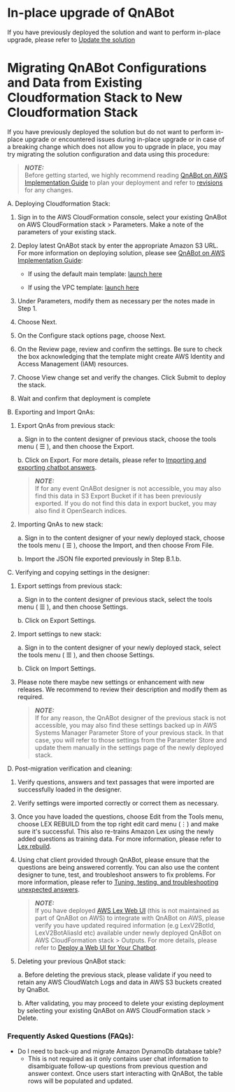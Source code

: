 # In-place upgrade of QnABot

If you have previously deployed the solution and want to perform in-place upgrade, please refer to [Update the solution](https://docs.aws.amazon.com/solutions/latest/qnabot-on-aws/update-the-solution.html)

# Migrating QnABot Configurations and Data from Existing Cloudformation Stack to New Cloudformation Stack

If you have previously deployed the solution but do not want to perform in-place upgrade or encountered issues during in-place upgrade or in case of a breaking change which does not allow you to upgrade in place, you may try migrating the solution configuration and data using this procedure:

> **_NOTE:_**  
Before getting started, we highly recommend reading [QnABot on AWS Implementation Guide](https://docs.aws.amazon.com/solutions/latest/qnabot-on-aws/update-the-solution.html) to plan your deployment and refer to [revisions](https://docs.aws.amazon.com/solutions/latest/qnabot-on-aws/revisions.html) for any changes. 

A. Deploying Cloudformation Stack:
1. Sign in to the AWS CloudFormation console, select your existing QnABot on AWS CloudFormation stack > Parameters. Make a note of the parameters of your existing stack.
2. Deploy latest QnABot stack by enter the appropriate Amazon S3 URL. For more information on deploying solution, please see [QnABot on AWS Implementation Guide](https://docs.aws.amazon.com/solutions/latest/qnabot-on-aws/deploy-the-solution.html):

    -  If using the default main template: [launch here](https://solutions-reference.s3.amazonaws.com/qnabot-on-aws/latest/qnabot-on-aws-main.template)

    -  If using the VPC template: [launch here](https://solutions-reference.s3.amazonaws.com/qnabot-on-aws/latest/qnabot-on-aws-vpc.template)

3. Under Parameters, modify them as necessary per the notes made in Step 1.
4. Choose Next.
6. On the Configure stack options page, choose Next.
7. On the Review page, review and confirm the settings. Be sure to check the box acknowledging that the template might create AWS Identity and Access Management (IAM) resources.
8. Choose View change set and verify the changes. Click Submit to deploy the stack.
9. Wait and confirm that deployment is complete

B. Exporting and Import QnAs:

1. Export QnAs from previous stack:

    a. Sign in to the content designer of previous stack, choose the tools menu ( ☰ ), and then choose the Export.

    b. Click on Export. For more details, please refer to [Importing and exporting chatbot answers](https://docs.aws.amazon.com/solutions/latest/qnabot-on-aws/importing-and-exporting-chatbot-answers.html).

    > **_NOTE:_**  
    If for any event QnABot designer is not accessible, you may also find this data in S3 Export Bucket if it has been previously exported. If you do not find this data in export bucket, you may also find it OpenSearch indices. 
2. Importing QnAs to new stack:

   a. Sign in to the content designer of your newly deployed stack, choose the tools menu ( ☰ ), choose the Import, and then choose From File.

   b. Import the JSON file exported previously in Step B.1.b.


C. Verifying and copying settings in the designer:
1. Export settings from previous stack:

    a. Sign in to the content designer of previous stack, select the tools menu ( ☰ ), and then choose Settings.

    b. Click on Export Settings.
    

2. Import settings to new stack:

    a. Sign in to the content designer of your newly deployed stack, select the tools menu ( ☰ ), and then choose Settings.

    b. Click on Import Settings.

3. Please note there maybe new settings or enhancement with new releases. We recommend to review their description and modify them as required.
    > **_NOTE:_**  
    If for any reason, the QnABot designer of the previous stack is not accessible, you may also find these settings backed up in AWS Systems Manager Parameter Store of your previous stack. In that case, you will refer to those settings from the Parameter Store and update them manually in the settings page of the newly deployed stack.

D. Post-migration verification and cleaning:

  1. Verify questions, answers and text passages that were imported are successfully loaded in the designer.
  2. Verify settings were imported correctly or correct them as necessary.
  3. Once you have loaded the questions, choose Edit from the Tools menu, choose LEX REBUILD from the top right edit card menu (⋮) and make sure it's successful. This also re-trains Amazon Lex using the newly added questions as training data. For more information, please refer to [Lex rebuild](https://docs.aws.amazon.com/solutions/latest/qnabot-on-aws/configuring-intent-and-slot-matching.html#lex-rebuild).
  4. Using chat client provided through QnABot, please ensure that the questions are being answered corrently. You can also use the content designer to tune, test, and troubleshoot answers to fix problems. For more information, please refer to [Tuning, testing, and troubleshooting unexpected answers](https://docs.aws.amazon.com/solutions/latest/qnabot-on-aws/tuning-testing-and-troubleshooting-unexpected-answers.html).
      > **_NOTE:_**  
     If you have deployed [AWS Lex Web UI](https://github.com/aws-samples/aws-lex-web-ui/blob/master/README.md) (this is not maintained as part of QnABot on AWS) to integrate with QnABot on AWS, please verify you have updated required information (e.g LexV2BotId, LexV2BotAliasId etc) available under newly deployed QnABot on AWS CloudFormation stack > Outputs. For more details, please refer to [Deploy a Web UI for Your Chatbot](https://aws.amazon.com/blogs/machine-learning/deploy-a-web-ui-for-your-chatbot/).
  5. Deleting your previous QnABot stack:
  
        a. Before deleting the previous stack, please validate if you need to retain any AWS CloudWatch Logs and data in AWS S3 buckets created by QnaBot.
            
        b. After validating, you may proceed to delete your existing deployment by selecting your existing QnABot on AWS CloudFormation stack > Delete.


 ### Frequently Asked Questions (FAQs):
- Do I need to back-up and migrate Amazon DynamoDb database table?
    - This is not required as it only contains user chat information to disambiguate follow-up questions from previous question and answer context. Once users start interacting with QnABot, the table rows will be populated and updated.






